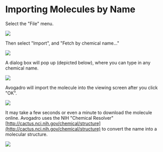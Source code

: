 ---
---
# Importing Molecules by Name

Select the "File" menu.

![][1]

[1]: images/1-importing-molecules-by-name/230bf6c7-89c0-4b6b-93c0-a652c876b9cf.png

Then select "Import", and "Fetch by chemical name..."

![][2]

[2]: images/1-importing-molecules-by-name/22f9134f-c9e9-45f3-9845-3f0438daebfe.png

A dialog box will pop up (depicted below), where you can type in any chemical name. 

![][3]

[3]: images/1-importing-molecules-by-name/58b55938-8b52-43e5-81fc-7b52d8be185d.png

Avogadro will import the molecule into the viewing screen after you click "OK". 

![][4]

[4]: images/1-importing-molecules-by-name/339a7f80-2b0e-4046-bd64-1eb96df777cf.png

It may take a few seconds or even a minute to download the molecule online. Avogadro uses the NIH "Chemical Resolver" [http://cactus.nci.nih.gov/chemical/structure](http://cactus.nci.nih.gov/chemical/structure) to convert the name into a molecular structure.

![][5]

[5]: images/1-importing-molecules-by-name/fc98c2f2-3cf9-430e-b7fb-ba2ab1b611ef.png